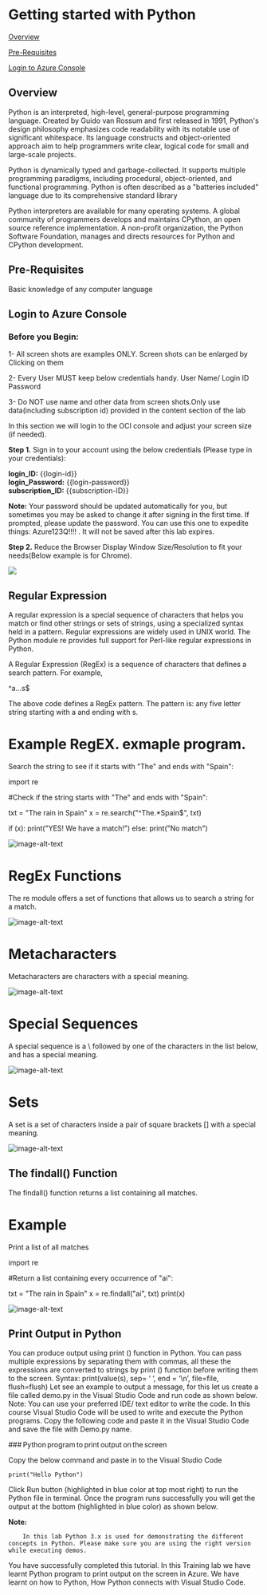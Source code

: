 # Getting started with Python
 
[Overview](#overview)
 
[Pre-Requisites](#pre-requisites)
 
[Login to Azure Console](#login-to-azure-console)
 
## Overview
 
Python is an interpreted, high-level, general-purpose programming language. Created by Guido van Rossum and first released in 1991, Python's design philosophy emphasizes code readability with its notable use of significant whitespace. Its language constructs and object-oriented approach aim to help programmers write clear, logical code for small and large-scale projects.
 
Python is dynamically typed and garbage-collected. It supports multiple programming paradigms, including procedural, object-oriented, and functional programming. Python is often described as a "batteries included" language due to its comprehensive standard library
 
Python interpreters are available for many operating systems. A global community of programmers develops and maintains CPython, an open source reference implementation. A non-profit organization, the Python Software Foundation, manages and directs resources for Python and CPython development.
 
## Pre-Requisites
 
 Basic knowledge of any computer language
 
## Login to Azure Console
 
### Before you Begin:
 
1- All screen shots are examples ONLY. Screen shots can be enlarged by Clicking on them
 
2- Every User MUST keep below credentials handy.
User Name/ Login ID
Password
 
3- Do NOT use name and other data from screen shots.Only use  data(including subscription id) provided in the content section of the lab
 
In this section we will login to the OCI console and adjust your screen size (if needed).
 
**Step 1.** Sign in to your account using the below credentials 
            (Please type in your credentials):
 
 **login_ID:** {{login-id}} <br>
 **login_Password:** {{login-password}}<br>
 **subscription_ID:** {{subscription-ID}} <br>
 
**Note:** Your password should be updated automatically for you, but sometimes you may be asked to change it after signing in the first time. If prompted, please update the password. You can use this one to expedite things: Azure123Q!!!! . It will not be saved after this lab expires.
 
**Step 2.** Reduce the Browser Display Window Size/Resolution to fit your needs(Below example is for Chrome). 
 
![](https://qloudableassets.blob.core.windows.net/devops/OCI/advanced-ansible-playbooks/images/2.jpg?st=2019-09-06T10%3A31%3A31Z&se=2022-09-07T10%3A31%3A00Z&sp=rl&sv=2018-03-28&sr=c&sig=fwljWymO6LKz5xubtKh3mAsK3r858hNP%2Bl6%2FtadP4MM%3D)
 
## Regular Expression

A regular expression is a special sequence of characters that helps you match or find other strings or sets of strings, using a specialized syntax held in a pattern. Regular expressions are widely used in UNIX world. The Python module re provides full support for Perl-like regular expressions in Python.

A Regular Expression (RegEx) is a sequence of characters that defines a search pattern. For example,

^a...s$

The above code defines a RegEx pattern. The pattern is: any five letter string starting with a and ending with s.

# Example RegEX. exmaple program.

Search the string to see if it starts with "The" and ends with "Spain":

import re

#Check if the string starts with "The" and ends with "Spain":

txt = "The rain in Spain"
x = re.search("^The.*Spain$", txt)

if (x):
  print("YES! We have a match!")
else:
  print("No match")

<img src="https://github.com/testlabs1/python_labs/blob/master/Pythonlabs_Images/Regulations%20Expressions%20Img%20Doc%27s/RegEx2.png" alt="image-alt-text">

# RegEx Functions
The re module offers a set of functions that allows us to search a string for a match.

<img src="https://github.com/testlabs1/python_labs/blob/master/Pythonlabs_Images/Regulations%20Expressions%20Img%20Doc%27s/RegEx3.png" alt="image-alt-text">

# Metacharacters
Metacharacters are characters with a special meaning.

<img src="https://github.com/testlabs1/python_labs/blob/master/Pythonlabs_Images/Regulations%20Expressions%20Img%20Doc%27s/RegEx4.png" alt="image-alt-text">

# Special Sequences
A special sequence is a \ followed by one of the characters in the list below, and has a special meaning.

<img src="https://github.com/testlabs1/python_labs/blob/master/Pythonlabs_Images/Regulations%20Expressions%20Img%20Doc%27s/RegEx6.png" alt="image-alt-text">

# Sets
A set is a set of characters inside a pair of square brackets [] with a special meaning.

<img src="https://github.com/testlabs1/python_labs/blob/master/Pythonlabs_Images/Regulations%20Expressions%20Img%20Doc%27s/RegEx5.png" alt="image-alt-text">


## The findall() Function

The findall() function returns a list containing all matches.

# Example
Print a list of all matches

import re

#Return a list containing every occurrence of "ai":

txt = "The rain in Spain"
x = re.findall("ai", txt)
print(x)

<img src="https://github.com/testlabs1/python_labs/blob/master/Pythonlabs_Images/Regulations%20Expressions%20Img%20Doc%27s/RegEx7.png" alt="image-alt-text">























 
## Print Output in Python 
 
You can produce output using print () function in Python. You can pass multiple expressions by separating them with commas, all these the expressions are converted to strings by print () function before writing them to the screen. 
Syntax: print(value(s), sep= ‘ ‘, end = ‘\n’, file=file, flush=flush) 
Let see an example to output a message, for this let us create a file called demo.py in the Visual Studio Code and run code as shown below. 
Note: You can use your preferred IDE/ text editor to write the code. In this course Visual Studio Code will be used to write and execute the Python programs. 
Copy the following code and paste it in the Visual Studio Code and save the file with Demo.py name. 
 
### Python program to print output on the screen 
 
Copy the below command and paste in to the Visual Studio Code
 
```print("Hello Python")```
 
Click Run button (highlighted in blue color at top most right) to run the Python file in terminal. Once the program runs successfully you will get the output at the bottom (highlighted in blue color) as shown below. 
  
**Note:**<br>
 
        In this lab Python 3.x is used for demonstrating the different concepts in Python. Please make sure you are using the right version while executing demos. 
 
You have successfully completed this tutorial. In this Training lab we have learnt Python program to print output on the screen in Azure. We have learnt on how to Python, How Python connects with Visual Studio Code.
